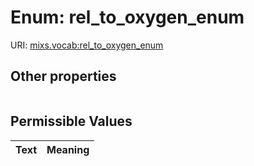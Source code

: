 
# Enum: rel_to_oxygen_enum




URI: [mixs.vocab:rel_to_oxygen_enum](https://w3id.org/mixs/vocab/rel_to_oxygen_enum)


## Other properties

|  |  |  |
| --- | --- | --- |

## Permissible Values

| Text | Meaning |
| :--- | --------: |

